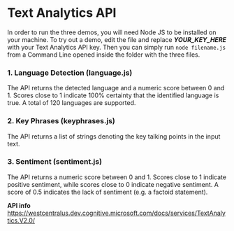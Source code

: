 # Text Analytics API

In order to run the three demos, you will need Node JS to be installed on your machine.
To try out a demo, edit the file and replace ***YOUR_KEY_HERE*** with your Text Analytics API key. Then you can simply run `node filename.js` from a Command Line opened inside the folder with the three files.

### 1. Language Detection (language.js)
The API returns the detected language and a numeric score between 0 and 1. Scores close to 1 indicate 100% certainty that the identified language is true. A total of 120 languages are supported.
 
### 2. Key Phrases (keyphrases.js)
The API returns a list of strings denoting the key talking points in the input text.

### 3. Sentiment (sentiment.js)
The API returns a numeric score between 0 and 1. Scores close to 1 indicate positive sentiment, while scores close to 0 indicate negative sentiment. A score of 0.5 indicates the lack of sentiment (e.g. a factoid statement).

**API info** https://westcentralus.dev.cognitive.microsoft.com/docs/services/TextAnalytics.V2.0/